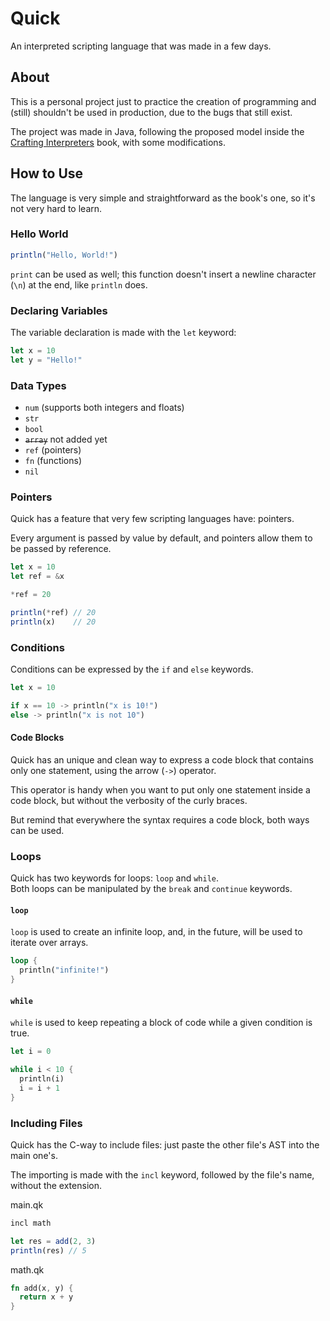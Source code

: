 # Quick

An interpreted scripting language that was made in a few days.

## About

This is a personal project just to practice the creation of programming and (still) shouldn't be used in production, due to the bugs that still exist.

The project was made in Java, following the proposed model inside the [Crafting Interpreters](https://craftinginterpreters.com/) book, with some modifications.

## How to Use

The language is very simple and straightforward as the book's one, so it's not very hard to learn.

### Hello World

```js
println("Hello, World!")
```
`print` can be used as well; this function doesn't insert a newline character (`\n`) at the end, like `println` does.

### Declaring Variables

The variable declaration is made with the `let` keyword:
```js
let x = 10
let y = "Hello!"
```

### Data Types

- `num` (supports both integers and floats)
- `str`
- `bool`
- ~~`array`~~ not added yet
- `ref` (pointers)
- `fn` (functions)
- `nil`

### Pointers

Quick has a feature that very few scripting languages have: pointers.

Every argument is passed by value by default, and pointers allow them to be passed by reference.

```js
let x = 10
let ref = &x

*ref = 20

println(*ref) // 20
println(x)    // 20
```

### Conditions

Conditions can be expressed by the `if` and `else` keywords.

```rs
let x = 10

if x == 10 -> println("x is 10!")
else -> println("x is not 10")
```

#### Code Blocks

Quick has an unique and clean way to express a code block that contains only one statement, using the arrow (`->`) operator.

This operator is handy when you want to put only one statement inside a code block, but without the verbosity of the curly braces.

But remind that everywhere the syntax requires a code block, both ways can be used.

### Loops

Quick has two keywords for loops: `loop` and `while`. <br>
Both loops can be manipulated by the `break` and `continue` keywords.

#### `loop`
`loop` is used to create an infinite loop, and, in the future, will be used to iterate over arrays.

```rs
loop {
  println("infinite!")
}
```

#### `while`
`while` is used to keep repeating a block of code while a given condition is true.

```rs
let i = 0

while i < 10 {
  println(i)
  i = i + 1
}
```

### Including Files

Quick has the C-way to include files: just paste the other file's AST into the main one's.

The importing is made with the `incl` keyword, followed by the file's name, without the extension.

main.qk
```js
incl math

let res = add(2, 3)
println(res) // 5
```

math.qk
```rs
fn add(x, y) {
  return x + y
}
```
